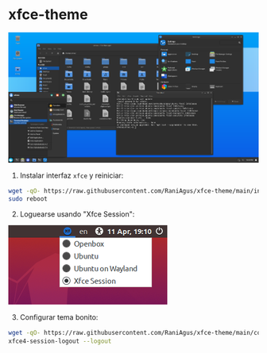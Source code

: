 # xfce-theme

![result](.img/result.png)

1. Instalar interfaz `xfce` y reiniciar:

```bash
wget -qO- https://raw.githubusercontent.com/RaniAgus/xfce-theme/main/install.sh | bash -x
sudo reboot
```

2. Loguearse usando "Xfce Session":

![Xfce Session](.img/session.png)

3. Configurar tema bonito:

```bash
wget -qO- https://raw.githubusercontent.com/RaniAgus/xfce-theme/main/configure.sh | bash -x
xfce4-session-logout --logout
```
